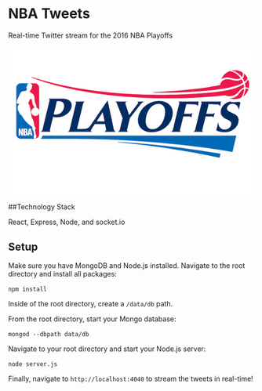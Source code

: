 # NBA Tweets
Real-time Twitter stream for the 2016 NBA Playoffs

![Alt url](./public/img/nbaplayoffs2.jpg)



##Technology Stack

React, Express, Node, and socket.io

## Setup

Make sure you have MongoDB and Node.js installed. Navigate to the root directory and install all packages:

```
npm install
```

Inside of the root directory, create a `/data/db` path.

From the root directory, start your Mongo database:

```
mongod --dbpath data/db
```

Navigate to your root directory and start your Node.js server:

```
node server.js
```

Finally, navigate to `http://localhost:4040` to stream the tweets in real-time!
